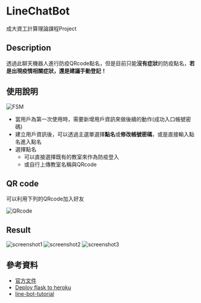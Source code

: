 # LineChatBot
成大資工計算理論課程Project

## Description

透過此聊天機器人進行防疫QRcode點名，但是目前只能**沒有症狀**的防疫點名，**若是出現疫情相關症狀，還是建議手動登記！**

## 使用說明

![FSM](./initial.png)

* 當用戶為第一次使用時，需要新增用戶資訊來做後續的動作(成功入口帳號密碼)
* 建立用戶資訊後，可以透過主選單選擇**點名**或**修改帳號密碼**，或是直接輸入點名進入點名
* 選擇點名
    * 可以直接選擇既有的教室來作為防疫登入
    * 或自行上傳教室名稱與QRcode

## QR code

可以利用下列的QRcode加入好友

![QRcode](./QRcode.png)

## Result

![screenshot1](./line-bot/linebot_1.png)
![screenshot2](./line-bot/linebot_2.png)
![screenshot3](./line-bot/linebot_3.png)

## 參考資料

* [官方文件](https://devcenter.heroku.com/articles/getting-started-with-python)
* [Deploy flask to heroku](https://github.com/twtrubiks/Deploying-Flask-To-Heroku)
* [line-bot-tutorial](https://github.com/twtrubiks/line-bot-tutorial)
